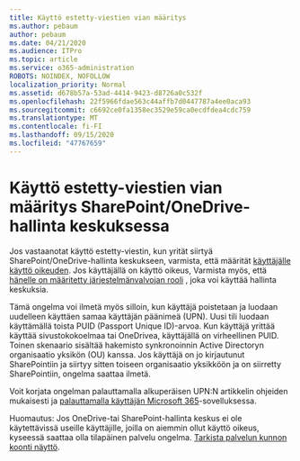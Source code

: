 ```yaml
---
title: Käyttö estetty-viestien vian määritys
ms.author: pebaum
author: pebaum
ms.date: 04/21/2020
ms.audience: ITPro
ms.topic: article
ms.service: o365-administration
ROBOTS: NOINDEX, NOFOLLOW
localization_priority: Normal
ms.assetid: d678b57a-53ad-4414-9423-d8726a0c532f
ms.openlocfilehash: 22f5966fdae563c44affb7d0447787a4ee0aca93
ms.sourcegitcommit: c6692ce0fa1358ec3529e59ca0ecdfdea4cdc759
ms.translationtype: MT
ms.contentlocale: fi-FI
ms.lasthandoff: 09/15/2020
ms.locfileid: "47767659"
---
```

# <a name="troubleshoot-access-denied-messages-in-sharepointonedrive-admin-center"></a>Käyttö estetty-viestien vian määritys SharePoint/OneDrive-hallinta keskuksessa

Jos vastaanotat käyttö estetty-viestin, kun yrität siirtyä SharePoint/OneDrive-hallinta keskukseen, varmista, että määrität [käyttäjälle käyttö oikeuden](https://docs.microsoft.com/microsoft-365/admin/add-users/add-users). Jos käyttäjällä on käyttö oikeus, Varmista myös, että [hänelle on määritetty järjestelmänvalvojan rooli](hhttps://docs.microsoft.com/microsoft-365/admin/add-users/about-admin-roles) , joka voi käyttää hallinta keskuksia.

Tämä ongelma voi ilmetä myös silloin, kun käyttäjä poistetaan ja luodaan uudelleen käyttäen samaa käyttäjän päänimeä (UPN). Uusi tili luodaan käyttämällä toista PUID (Passport Unique ID)-arvoa. Kun käyttäjä yrittää käyttää sivustokokoelmaa tai OneDrivea, käyttäjällä on virheellinen PUID. Toinen skenaario sisältää hakemisto synkronoinnin Active Directoryn organisaatio yksikön (OU) kanssa. Jos käyttäjä on jo kirjautunut SharePointiin ja siirtyy sitten toiseen organisaatio yksikköön ja on siirretty SharePointiin, ongelma saattaa ilmetä.

Voit korjata ongelman palauttamalla alkuperäisen UPN:N artikkelin ohjeiden mukaisesti ja [palauttamalla käyttäjän Microsoft 365](https://docs.microsoft.com/microsoft-365/admin/add-users/restore-user)-sovelluksessa.

Huomautus: Jos OneDrive-tai SharePoint-hallinta keskus ei ole käytettävissä useille käyttäjille, joilla on aiemmin ollut käyttö oikeus, kyseessä saattaa olla tilapäinen palvelu ongelma.  [Tarkista palvelun kunnon koonti näyttö](https://portal.office.com/adminportal/home#/servicehealth).


